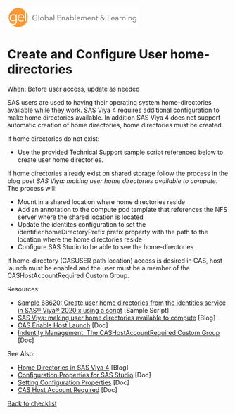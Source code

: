 ![Global Enablement & Learning](/img/gel_banner_logo_tech-partners.jpg)

# Create and Configure User home-directories

<!--
SortString: 0070
Description: Create and configure user-home directories
Tags: New,Initial,Done
Topic: Kubernetes & IT Admin
Essential: -
Authors: Gerry Nelson
-->
When: Before user access, update as needed

SAS users are used to having their operating system home-directories available while they work. SAS Viya 4 requires additional configuration to make home directories available. In addition SAS Viya 4 does not support automatic creation of home directories, home directories must be created.

If home directories do not exist:

* Use the provided Technical Support sample script referenced below to create user home directories.

If home directories already exist on shared storage follow the process in the blog post *SAS Viya: making user home directories available to compute*. The process will:

* Mount in a shared location where home directories reside
* Add an annotation to the compute pod template that references the NFS server where the shared location is located
* Update the identites configuration to set the identifier.homeDirectoryPrefix prefix property with the path to the location where the home directories reside
* Configure SAS Studio to be able to see the home-directories

If home-directory (CASUSER path location) access is desired in CAS, host launch must be enabled and the user must be a member of the CASHostAccountRequired Custom Group.

Resources:

* [Sample 68620: Create user home directories from the identities service in SAS® Viya® 2020.x using a script](https://support.sas.com/kb/68/620.html) [Sample Script]
* [SAS Viya: making user home directories available to compute](https://communities.sas.com/t5/SAS-Communities-Library/SAS-Viya-making-user-home-directories-available-to-compute/ta-p/717561) [Blog]
* [CAS Enable Host Launch](https://go.documentation.sas.com/doc/en/sasadmincdc/default/dplyml0phy0dkr/n08u2yg8tdkb4jn18u8zsi6yfv3d.htm#n07xq4q4omccg0n1v4lj63i57r62) [Doc]
* [Indentity Management: The CASHostAccountRequired Custom Group](https://go.documentation.sas.com/doc/en/sasadmincdc/default/calids/p0ata1oqy9v7nan188h1k254doxq.htm#p1b0uixk221q3jn19ztuitir62gm) [Doc]

See Also:

* [Home Directories in SAS Viya 4](https://seleritysas.com/blog/2022/05/22/home-directories-in-sas-viya4/) [Blog]
* [Configuration Properties for SAS Studio](https://go.documentation.sas.com/doc/en/webeditorcdc/default/webeditorag/n0ivozv0jsbj2un1bn6c50x95lw7.htm) [Doc]
* [Setting Configuration Properties](https://go.documentation.sas.com/doc/en/webeditorcdc/default/webeditorag/p1croko9cfg78vn1bsv6x390lioz.htm) [Doc]
* [CAS Host Account Required](https://go.documentation.sas.com/doc/en/sasadmincdc/default/calids/p0ata1oqy9v7nan188h1k254doxq.htm#p1b0uixk221q3jn19ztuitir62gm) [Doc]

[Back to checklist](../checklist.md)